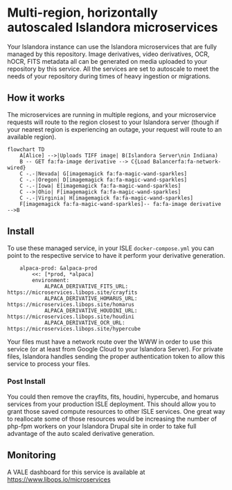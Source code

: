 # Multi-region, horizontally autoscaled Islandora microservices

Your Islandora instance can use the Islandora microservices that are fully managed by this repository. Image derivatives, video derivatives, OCR, hOCR, FITS metadata all can be generated on media uploaded to your repository by this service. All the services are set to autoscale to meet the needs of your repository during times of heavy ingestion or migrations.

## How it works

The microservices are running in multiple regions, and your microservice requests will route to the region closest to your Islandora server (though if your nearest region is experiencing an outage, your request will route to an available region).

```mermaid
flowchart TD
    A[Alice] -->|Uploads TIFF image| B(Islandora Server\nin Indiana)
    B -- GET fa:fa-image derivative --> C{Load Balancerfa:fa-network-wired}
    C -.-|Nevada| G[imagemagick fa:fa-magic-wand-sparkles]
    C -.-|Oregon| D[imagemagick fa:fa-magic-wand-sparkles]
    C -.-|Iowa| E[imagemagick fa:fa-magic-wand-sparkles]
    C -->|Ohio| F[imagemagick fa:fa-magic-wand-sparkles]
    C -.-|Virginia| H[imagemagick fa:fa-magic-wand-sparkles]
    F[imagemagick fa:fa-magic-wand-sparkles]-- fa:fa-image derivative -->B
```

## Install

To use these managed service, in your ISLE `docker-compose.yml` you can point to the respective service to have it perform your derivative generation.

```
    alpaca-prod: &alpaca-prod
        <<: [*prod, *alpaca]
        environment:
            ALPACA_DERIVATIVE_FITS_URL: https://microservices.libops.site/crayfits
            ALPACA_DERIVATIVE_HOMARUS_URL: https://microservices.libops.site/homarus
            ALPACA_DERIVATIVE_HOUDINI_URL: https://microservices.libops.site/houdini
            ALPACA_DERIVATIVE_OCR_URL: https://microservices.libops.site/hypercube
```

Your files must have a network route over the WWW in order to use this service (or at least from Google Cloud to your Islandora Server). For private files, Islandora handles sending the proper authentication token to allow this service to process your files.

### Post Install

You could then remove the crayfits, fits, houdini, hypercube, and homarus services from your production ISLE deployment. This should allow you to grant those saved compute resources to other ISLE services. One great way to reallocate some of those resources would be increasing the number of php-fpm workers on your Islandora Drupal site in order to take full advantage of the auto scaled derivative generation.

## Monitoring

A VALE dashboard for this service is available at https://www.libops.io/microservices
